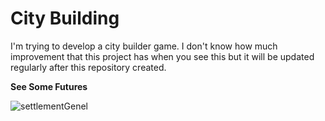 # City Building
 I'm trying to develop a city builder game. I don't know how much improvement that this project has when you see this but it will be updated regularly after this repository created.
 
 **See Some Futures**

![settlementGenel](https://user-images.githubusercontent.com/64322071/229845562-01b53590-5a70-4c74-ab5f-6610fcbbd3ff.png)
